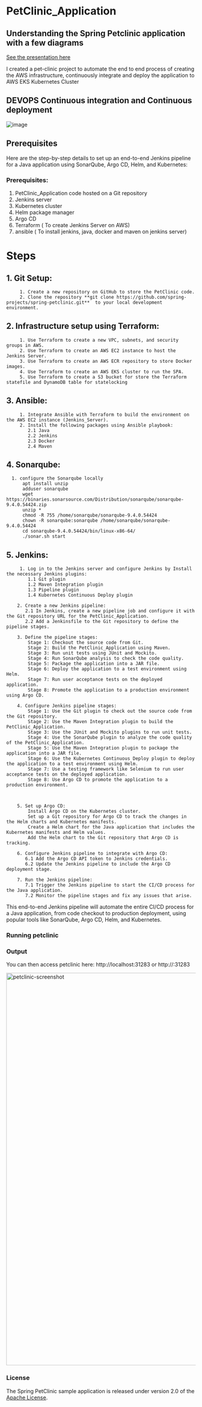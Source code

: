 # PetClinic_Application


## Understanding the Spring Petclinic application with a few diagrams


<a href="https://speakerdeck.com/michaelisvy/spring-petclinic-sample-application">See the presentation here</a>

I created a pet-clinic project to automate the end to end process of creating the AWS infrastructure, continuously integrate and deploy the application to AWS EKS Kubernetes Cluster
## DEVOPS Continuous integration and Continuous deployment
![image](https://github.com/KavyaPallamreddy/PetClinic_Application/assets/116321339/18ce7738-ad7a-4dbb-813c-64d04b20d07e)


## Prerequisites
Here are the step-by-step details to set up an end-to-end Jenkins pipeline for a Java application using SonarQube, Argo CD, Helm, and Kubernetes:

### Prerequisites:

 1. PetClinic_Application code hosted on a Git repository
 2. Jenkins server
 3. Kubernetes cluster
 4. Helm package manager
 5. Argo CD
 6. Terraform ( To create Jenkins Server on AWS)
 7. ansible ( To install jenkins, java, docker and maven on jenkins server)

# Steps

## 1. Git Setup:
         1. Create a new repository on GitHub to store the PetClinic code.
         2. Clone the repository **git clone https://github.com/spring-projects/spring-petclinic.git**  to your local development environment.


## 2. Infrastructure setup using Terraform:
         1. Use Terraform to create a new VPC, subnets, and security groups in AWS.
         2. Use Terraform to create an AWS EC2 instance to host the Jenkins Server.
         3. Use Terraform to create an AWS ECR repository to store Docker images.
         4. Use Terraform to create an AWS EKS cluster to run the SPA.
         5. Use Terraform to create a S3 bucket for store the Terraform statefile and DynamoDB table for statelocking

## 3. Ansible:
         1. Integrate Ansible with Terraform to build the environment on the AWS EC2 instance (Jenkins_Server).
         2. Install the following packages using Ansible playbook:
            2.1 Java
            2.2 Jenkins
            2.3 Docker
            2.4 Maven
## 4. Sonarqube:
      1. configure the Sonarqube locally
          apt install unzip
          adduser sonarqube
          wget https://binaries.sonarsource.com/Distribution/sonarqube/sonarqube-9.4.0.54424.zip
          unzip *
          chmod -R 755 /home/sonarqube/sonarqube-9.4.0.54424
          chown -R sonarqube:sonarqube /home/sonarqube/sonarqube-9.4.0.54424
          cd sonarqube-9.4.0.54424/bin/linux-x86-64/
          ./sonar.sh start

## 5. Jenkins:
         1. Log in to the Jenkins server and configure Jenkins by Install the necessary Jenkins plugins:
            1.1 Git plugin
            1.2 Maven Integration plugin
            1.3 Pipeline plugin
            1.4 Kubernetes Continuous Deploy plugin

        2. Create a new Jenkins pipeline:
           2.1 In Jenkins, create a new pipeline job and configure it with the Git repository URL for the PetClinic_Application.
           2.2 Add a Jenkinsfile to the Git repository to define the pipeline stages.

        3. Define the pipeline stages:
            Stage 1: Checkout the source code from Git.
            Stage 2: Build the PetClinic_Application using Maven.
            Stage 3: Run unit tests using JUnit and Mockito.
            Stage 4: Run SonarQube analysis to check the code quality.
            Stage 5: Package the application into a JAR file.
            Stage 6: Deploy the application to a test environment using Helm.
            Stage 7: Run user acceptance tests on the deployed application.
            Stage 8: Promote the application to a production environment using Argo CD.

        4. Configure Jenkins pipeline stages:
            Stage 1: Use the Git plugin to check out the source code from the Git repository.
            Stage 2: Use the Maven Integration plugin to build the PetClinic_Application.
            Stage 3: Use the JUnit and Mockito plugins to run unit tests.
            Stage 4: Use the SonarQube plugin to analyze the code quality of the PetClinic_Application.
            Stage 5: Use the Maven Integration plugin to package the application into a JAR file.
            Stage 6: Use the Kubernetes Continuous Deploy plugin to deploy the application to a test environment using Helm.
            Stage 7: Use a testing framework like Selenium to run user acceptance tests on the deployed application.
            Stage 8: Use Argo CD to promote the application to a production environment.
            


        5. Set up Argo CD:
            Install Argo CD on the Kubernetes cluster.
            Set up a Git repository for Argo CD to track the changes in the Helm charts and Kubernetes manifests.
            Create a Helm chart for the Java application that includes the Kubernetes manifests and Helm values.
            Add the Helm chart to the Git repository that Argo CD is tracking.

        6. Configure Jenkins pipeline to integrate with Argo CD:
           6.1 Add the Argo CD API token to Jenkins credentials.
           6.2 Update the Jenkins pipeline to include the Argo CD deployment stage.

        7. Run the Jenkins pipeline:
           7.1 Trigger the Jenkins pipeline to start the CI/CD process for the Java application.
           7.2 Monitor the pipeline stages and fix any issues that arise.
This end-to-end Jenkins pipeline will automate the entire CI/CD process for a Java application, from code checkout to production deployment, using popular tools like SonarQube, Argo CD, Helm, and Kubernetes.
 
 


### Running petclinic

### Output
You can then access petclinic here: http://localhost:31283 or http://<ip-address>:31283

<img width="1042" alt="petclinic-screenshot" src="https://cloud.githubusercontent.com/assets/838318/19727082/2aee6d6c-9b8e-11e6-81fe-e889a5ddfded.png">

### License

The Spring PetClinic sample application is released under version 2.0 of the [Apache License](https://www.apache.org/licenses/LICENSE-2.0).

[spring-petclinic]: https://github.com/spring-projects/spring-petclinic
[spring-framework-petclinic]: https://github.com/spring-petclinic/spring-framework-petclinic
[spring-petclinic-angularjs]: https://github.com/spring-petclinic/spring-petclinic-angularjs 
[javaconfig branch]: https://github.com/spring-petclinic/spring-framework-petclinic/tree/javaconfig
[spring-petclinic-angular]: https://github.com/spring-petclinic/spring-petclinic-angular
[spring-petclinic-microservices]: https://github.com/spring-petclinic/spring-petclinic-microservices
[spring-petclinic-reactjs]: https://github.com/spring-petclinic/spring-petclinic-reactjs
[spring-petclinic-graphql]: https://github.com/spring-petclinic/spring-petclinic-graphql
[spring-petclinic-kotlin]: https://github.com/spring-petclinic/spring-petclinic-kotlin
[spring-petclinic-rest]: https://github.com/spring-petclinic/spring-petclinic-rest
